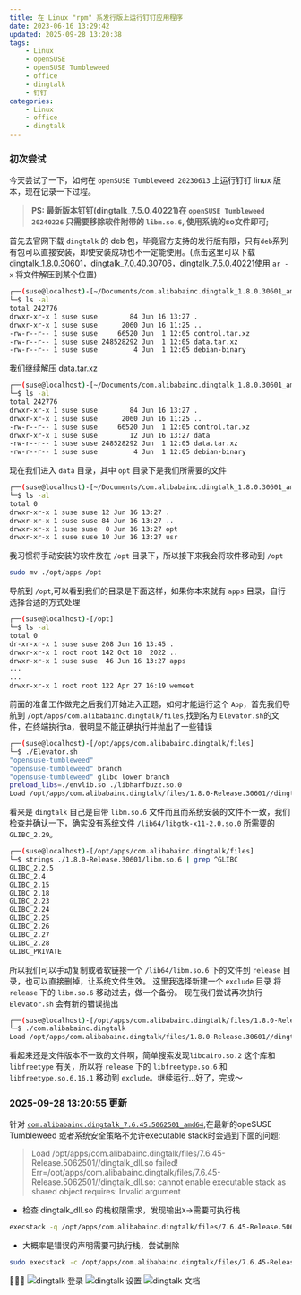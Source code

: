 ```yaml
---
title: 在 Linux "rpm" 系发行版上运行钉钉应用程序
date: 2023-06-16 13:29:42
updated: 2025-09-28 13:20:38
tags:
    - Linux
    - openSUSE
    - openSUSE Tumbleweed
    - office
    - dingtalk
    - 钉钉
categories:
    - Linux
    - office
    - dingtalk
---
```

### 初次尝试
今天尝试了一下，如何在 `openSUSE Tumbleweed 20230613` 上运行钉钉 linux 版本，现在记录一下过程。
> **PS: 最新版本钉钉(dingtalk_7.5.0.40221)在 `openSUSE Tumbleweed 20240226` 只需要移除软件附带的 `libm.so.6`, 使用系统的so文件即可;**
<!-- more -->
首先去官网下载 `dingtalk` 的 deb 包，毕竟官方支持的发行版有限，只有`deb`系列有包可以直接安装，即使安装成功也不一定能使用。(点击这里可以下载 [dingtalk_1.8.0.30601](https://dtapp-pub.dingtalk.com/dingtalk-desktop/xc_dingtalk_update/linux_deb/Release/com.alibabainc.dingtalk_1.8.0.30601_amd64.deb)，[dingtalk_7.0.40.30706](https://dtapp-pub.dingtalk.com/dingtalk-desktop/xc_dingtalk_update/linux_deb/Release/com.alibabainc.dingtalk_7.0.40.30706_amd64.deb)，[dingtalk_7.5.0.40221](https://dtapp-pub.dingtalk.com/dingtalk-desktop/xc_dingtalk_update/linux_deb/Release/com.alibabainc.dingtalk_7.5.0.40221_amd64.deb)使用 `ar -x` 将文件解压到某个位置)
```bash
┌──(suse@localhost)-[~/Documents/com.alibabainc.dingtalk_1.8.0.30601_amd64]
└─$ ls -al
total 242776
drwxr-xr-x 1 suse suse        84 Jun 16 13:27 .
drwxr-xr-x 1 suse suse      2060 Jun 16 11:25 ..
-rw-r--r-- 1 suse suse     66520 Jun  1 12:05 control.tar.xz
-rw-r--r-- 1 suse suse 248528292 Jun  1 12:05 data.tar.xz
-rw-r--r-- 1 suse suse         4 Jun  1 12:05 debian-binary
```
我们继续解压 data.tar.xz
```bash
┌──(suse@localhost)-[~/Documents/com.alibabainc.dingtalk_1.8.0.30601_amd64]
└─$ ls -al
total 242776
drwxr-xr-x 1 suse suse        84 Jun 16 13:27 .
drwxr-xr-x 1 suse suse      2060 Jun 16 11:25 ..
-rw-r--r-- 1 suse suse     66520 Jun  1 12:05 control.tar.xz
drwxr-xr-x 1 suse suse        12 Jun 16 13:27 data
-rw-r--r-- 1 suse suse 248528292 Jun  1 12:05 data.tar.xz
-rw-r--r-- 1 suse suse         4 Jun  1 12:05 debian-binary

```
现在我们进入 `data` 目录，其中 `opt` 目录下是我们所需要的文件
```bash
┌──(suse@localhost)-[~/Documents/com.alibabainc.dingtalk_1.8.0.30601_amd64/data]
└─$ ls -al
total 0
drwxr-xr-x 1 suse suse 12 Jun 16 13:27 .
drwxr-xr-x 1 suse suse 84 Jun 16 13:27 ..
drwxr-xr-x 1 suse suse  8 Jun 16 13:27 opt
drwxr-xr-x 1 suse suse 10 Jun 16 13:27 usr
```
我习惯将手动安装的软件放在 `/opt` 目录下，所以接下来我会将软件移动到 `/opt`
```bash
sudo mv ./opt/apps /opt
```
导航到 `/opt`,可以看到我们的目录是下面这样，如果你本来就有 `apps` 目录，自行选择合适的方式处理
```bash
┌──(suse@localhost)-[/opt]
└─$ ls -al
total 0
dr-xr-xr-x 1 suse suse 208 Jun 16 13:45 .
drwxr-xr-x 1 root root 142 Oct 18  2022 ..
drwxr-xr-x 1 suse suse  46 Jun 16 13:27 apps
...
...
drwxr-xr-x 1 root root 122 Apr 27 16:19 wemeet
```
前面的准备工作做完之后我们开始进入正题，如何才能运行这个 `App`，首先我们导航到 `/opt/apps/com.alibabainc.dingtalk/files`,找到名为 `Elevator.sh`的文件，在终端执行ta，很明显不能正确执行并抛出了一些错误
```bash
┌──(suse@localhost)-[/opt/apps/com.alibabainc.dingtalk/files]
└─$ ./Elevator.sh 
"opensuse-tumbleweed"
"opensuse-tumbleweed" branch
"opensuse-tumbleweed" glibc lower branch
preload_libs=./envlib.so ./libharfbuzz.so.0
Load /opt/apps/com.alibabainc.dingtalk/files/1.8.0-Release.30601//dingtalk_dll.so failed! Err=./libm.so.6: version `GLIBC_2.29' not found (required by /lib64/libgtk-x11-2.0.so.0)
```
看来是 `dingtalk` 自己是自带 `libm.so.6` 文件而且而系统安装的文件不一致，我们检查并确认一下，确实没有系统文件 `/lib64/libgtk-x11-2.0.so.0` 所需要的 `GLIBC_2.29`。
```bash
┌──(suse@localhost)-[/opt/apps/com.alibabainc.dingtalk/files]
└─$ strings ./1.8.0-Release.30601/libm.so.6 | grep ^GLIBC
GLIBC_2.2.5
GLIBC_2.4
GLIBC_2.15
GLIBC_2.18
GLIBC_2.23
GLIBC_2.24
GLIBC_2.25
GLIBC_2.26
GLIBC_2.27
GLIBC_2.28
GLIBC_PRIVATE
```
所以我们可以手动复制或者软链接一个 `/lib64/libm.so.6` 下的文件到 `release` 目录，也可以直接删掉，让系统文件生效。
这里我选择新建一个 `exclude` 目录 将 `release` 下的 `libm.so.6` 移动过去，做一个备份。
现在我们尝试再次执行 `Elevator.sh` 会有新的错误抛出
```bash
┌──(suse@localhost)-[/opt/apps/com.alibabainc.dingtalk/files/1.8.0-Release.30601]
└─$ ./com.alibabainc.dingtalk 
Load /opt/apps/com.alibabainc.dingtalk/files/1.8.0-Release.30601//dingtalk_dll.so failed! Err=/lib64/libcairo.so.2: undefined symbol: FT_Get_Color_Glyph_Layer
```
看起来还是文件版本不一致的文件啊，简单搜索发现`libcairo.so.2` 这个库和 `libfreetype` 有关，所以将 `release` 下的 `libfreetype.so.6` 和 `libfreetype.so.6.16.1` 移动到 `exclude`。继续运行...好了，完成～
### 2025-09-28 13:20:55 更新
针对 [`com.alibabainc.dingtalk_7.6.45.5062501_amd64`](https://dtapp-pub.dingtalk.com/dingtalk-desktop/xc_dingtalk_update/linux_deb/Release/com.alibabainc.dingtalk_7.6.45.5062501_amd64.deb),在最新的opeSUSE Tumbleweed 或者系统安全策略不允许executable stack时会遇到下面的问题:
> Load /opt/apps/com.alibabainc.dingtalk/files/7.6.45-Release.5062501//dingtalk_dll.so failed! Err=/opt/apps/com.alibabainc.dingtalk/files/7.6.45-Release.5062501//dingtalk_dll.so: cannot enable executable stack as shared object requires: Invalid argument      

- 检查 dingtalk_dll.so 的栈权限需求，发现输出`X`->需要可执行栈
```bash
execstack -q /opt/apps/com.alibabainc.dingtalk/files/7.6.45-Release.5062501/dingtalk_dll.so
```
- 大概率是错误的声明需要可执行栈，尝试删除
```bash
sudo execstack -c /opt/apps/com.alibabainc.dingtalk/files/7.6.45-Release.5062501/dingtalk_dll.so
```     

🎉🎉🎉
![dingtalk 登录](./assets/img/dingtalk/dingtalk_login.png)
![dingtalk 设置](./assets/img/dingtalk/dingtalk_preferences.png)
![dingtalk 文档](./assets/img/dingtalk/dingtalk_online.png)